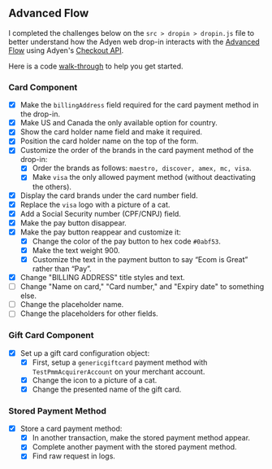 ## Advanced Flow
I completed the challenges below on the `src > dropin > dropin.js` file to better understand how the Adyen web drop-in interacts with the [Advanced Flow](https://docs.adyen.com/online-payments/build-your-integration/advanced-flow/?platform=Web&integration=Drop-in&version=6.3.0) using Adyen's [Checkout API](https://docs.adyen.com/api-explorer/). 

Here is a code [walk-through](https://www.youtube.com/watch?v=t1fjcD8UceE&t=1s) to help you get started.

### Card Component
- [x] Make the `billingAddress` field required for the card payment method in the drop-in.
- [x] Make US and Canada the only available option for country.
- [x] Show the card holder name field and make it required.
- [x] Position the card holder name on the top of the form.
- [x] Customize the order of the brands in the card payment method of the drop-in:
    - [x] Order the brands as follows: `maestro, discover, amex, mc, visa`.
    - [x] Make `visa` the only allowed payment method (without deactivating the others).
- [x] Display the card brands under the card number field.
- [x] Replace the `visa` logo with a picture of a cat.
- [x] Add a Social Security number (CPF/CNPJ) field.
- [x] Make the pay button disappear.
- [x] Make the pay button reappear and customize it:
    - [x] Change the color of the pay button to hex code `#0abf53`.
    - [x] Make the text weight 900.
    - [x] Customize the text in the payment button to say “Ecom is Great” rather than “Pay”.
- [x] Change "BILLING ADDRESS" title styles and text.
- [ ] Change "Name on card," "Card number," and "Expiry date" to something else.
- [ ] Change the placeholder name.
- [ ] Change the placeholders for other fields.

### Gift Card Component
- [x] Set up a gift card configuration object:
    - [x] First, setup a `genericgiftcard` payment method with `TestPmmAcquirerAccount` on your merchant account.
    - [x] Change the icon to a picture of a cat.
    - [x] Change the presented name of the gift card.

### Stored Payment Method
- [x] Store a card payment method:
    - [x] In another transaction, make the stored payment method appear.
    - [x] Complete another payment with the stored payment method.
    - [x] Find raw request in logs.
